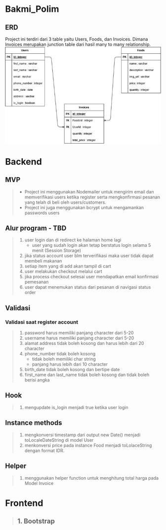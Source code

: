 # Bakmi_Polim
## ERD 
Project ini terdiri dari 3 table yaitu Users, Foods, dan Invoices.
Dimana Invoices merupakan junction table dari hasil many to many relationship.
![erd](./assets/simple_restaurant.png "erd")



# Backend
## MVP
> - Project ini menggunakan Nodemailer untuk mengirim email dan memverifikasi users ketika register serta mengkonfirmasi pesanan yang telah di beli oleh users/customers.
> - Project ini juga menggunakan bcrypt untuk mengamankan passwords users


## Alur program - TBD
> 1. user login dan di redirect ke halaman home lagi
>       - user yang sudah login akan tetap berstatus login selama 5 menit (Session Storage)
> 2. jika status account user blm terverifikasi maka user tidak dapat membeli makanan
> 3. setiap item yang di add akan tampil di cart
> 4. user melakukan checkout melalui cart
> 5. jika process checkout selesai user mendapatkan email konfirmasi pemesanan
> 6. user dapat menemukan status dari pesanan di navigasi status order

## Validasi
### Validasi saat register account
> 1. password harus memiliki panjang character dari 5-20
> 2. username harus memiliki panjang character dari 5-20
> 3. alamat address tidak boleh kosong dan harus lebih dari 20 character
> 4. phone_number tidak boleh kosong 
>       - tidak boleh memiliki char string
>       - panjang harus lebih dari 10 character
> 5. birth_date tidak boleh kosong dan bertipe date
> 6. first_name dan last_name tidak boleh kosong dan tidak boleh berisi angka

## Hook
> 1. mengupdate is_login menjadi true ketika user login

## Instance methods
> 1. mengkonversi timestamp dari output new Date() menjadi toLocaleDateString di model User
> 2. menkonversi price pada instance Food menjadi toLolaceString dengan format IDR.

## Helper
> 1. menggunakan helper function untuk menghitung total harga pada Model Invoice

# Frontend
>   ## 1. Bootstrap